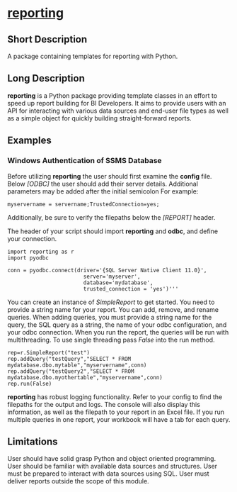 # [reporting](https://github.com/deschman/reporting)

## Short Description
A package containing templates for reporting with Python.

## Long Description
**reporting** is a Python package providing template classes in an effort to
speed up report building for BI Developers. It aims to provide users with an
API for interacting with various data sources and end-user file types as well
as a simple object for quickly building straight-forward reports.

## Examples

### Windows Authentication of SSMS Database
Before utilizing **reporting** the user should first examine the **config** file.  Below 
*[ODBC]* the user should add their server details.  Additional parameters may be added after 
the initial semicolon  For example:

    myservername = servername;TrustedConnection=yes;

Additionally, be sure to verify the filepaths below the *[REPORT]* header.

The header of your script should import **reporting** and **odbc**, and define your connection.

    import reporting as r
    import pyodbc

    conn = pyodbc.connect(driver='{SQL Server Native Client 11.0}',
                            server='myserver',
                            database='mydatabase',
                            trusted_connection = 'yes')'''
                      
You can create an instance of *SimpleReport* to get started.  You need to provide a string
name for your report.  You can add, remove, and rename queries.  When adding queries, 
you must provide a string name for the query, the SQL query as a string, the name of 
your odbc configuration, and your odbc connection.  When you run the report, the queries
will be run with multithreading.  To use single threading pass *False* into 
the run method.


    rep=r.SimpleReport("test")
    rep.addQuery("testQuery","SELECT * FROM mydatabase.dbo.mytable","myservername",conn)
    rep.addQuery("testQuery2","SELECT * FROM mydatabase.dbo.myothertable","myservername",conn)
    rep.run(False)


**reporting** has robust logging functionality.  Refer to your config to find the filepaths
for the output and logs.  The console will also display this information, as well as the 
filepath to your report in an Excel file.  If you run multiple queries in one report, your
workbook will have a tab for each query. 

## Limitations
User should have solid grasp Python and object oriented programming.
User should be familiar with available data sources and structures.
User must be prepared to interact with data sources using SQL.
User must deliver reports outside the scope of this module.
